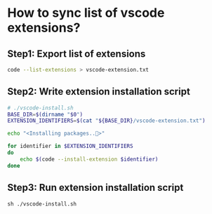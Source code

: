 # How to sync list of vscode extensions?

## Step1: Export list of extensions

```bash
code --list-extensions > vscode-extension.txt
```

## Step2: Write extension installation script

```bash
# ./vscode-install.sh
BASE_DIR=$(dirname "$0")
EXTENSION_IDENTIFIERS=$(cat "${BASE_DIR}/vscode-extension.txt")

echo "<Installing packages..🚀>"

for identifier in $EXTENSION_IDENTIFIERS
do
    echo $(code --install-extension $identifier)
done
```

## Step3: Run extension installation script

```
sh ./vscode-install.sh
```
